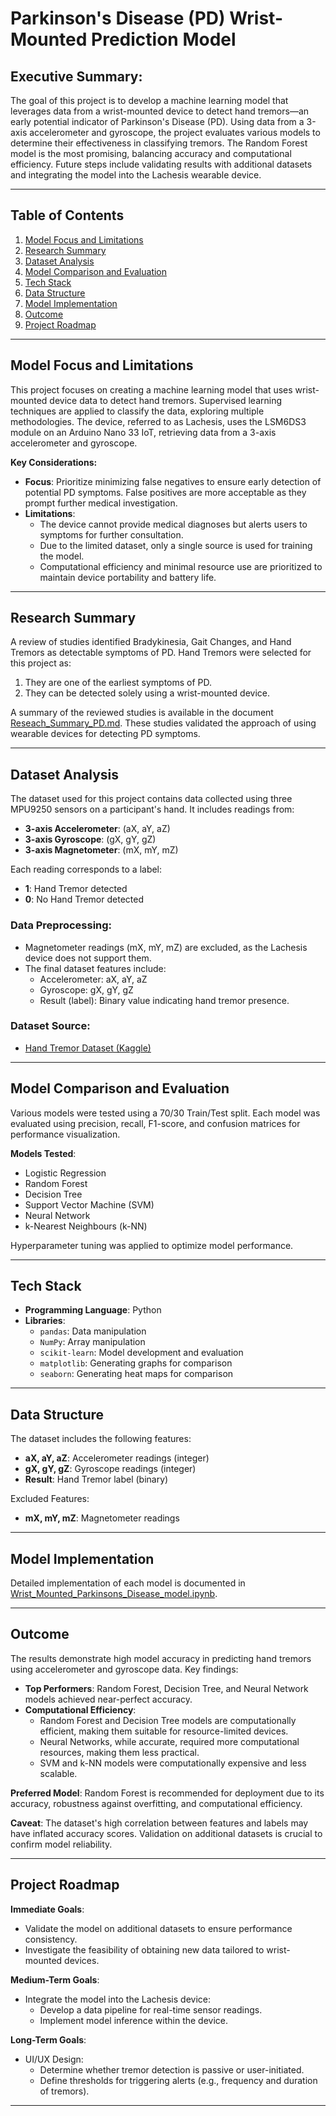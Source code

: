 
# Parkinson's Disease (PD) Wrist-Mounted Prediction Model

## Executive Summary:
The goal of this project is to develop a machine learning model that leverages data from a wrist-mounted device to detect hand tremors—an early potential indicator of Parkinson's Disease (PD). Using data from a 3-axis accelerometer and gyroscope, the project evaluates various models to determine their effectiveness in classifying tremors. The Random Forest model is the most promising, balancing accuracy and computational efficiency. Future steps include validating results with additional datasets and integrating the model into the Lachesis wearable device.

---

## Table of Contents
1. [Model Focus and Limitations](#model-focus-and-limitations)
2. [Research Summary](#research-summary)
3. [Dataset Analysis](#dataset-analysis)
4. [Model Comparison and Evaluation](#model-comparison-and-evaluation)
5. [Tech Stack](#tech-stack)
6. [Data Structure](#data-structure)
7. [Model Implementation](#model-implementation)
8. [Outcome](#outcome)
9. [Project Roadmap](#project-roadmap)

---

## Model Focus and Limitations

This project focuses on creating a machine learning model that uses wrist-mounted device data to detect hand tremors. Supervised learning techniques are applied to classify the data, exploring multiple methodologies. The device, referred to as Lachesis, uses the LSM6DS3 module on an Arduino Nano 33 IoT, retrieving data from a 3-axis accelerometer and gyroscope.

**Key Considerations:**
- **Focus**: Prioritize minimizing false negatives to ensure early detection of potential PD symptoms. False positives are more acceptable as they prompt further medical investigation.
- **Limitations**: 
  - The device cannot provide medical diagnoses but alerts users to symptoms for further consultation.
  - Due to the limited dataset, only a single source is used for training the model.
  - Computational efficiency and minimal resource use are prioritized to maintain device portability and battery life.

---

## Research Summary


A review of studies identified Bradykinesia, Gait Changes, and Hand Tremors as detectable symptoms of PD. Hand Tremors were selected for this project as:
1. They are one of the earliest symptoms of PD.
2. They can be detected solely using a wrist-mounted device.

A summary of the reviewed studies is available in the document [Reseach_Summary_PD.md](#). These studies validated the approach of using wearable devices for detecting PD symptoms.

---

## Dataset Analysis

The dataset used for this project contains data collected using three MPU9250 sensors on a participant's hand. It includes readings from:
- **3-axis Accelerometer**: (aX, aY, aZ)
- **3-axis Gyroscope**: (gX, gY, gZ)
- **3-axis Magnetometer**: (mX, mY, mZ)

Each reading corresponds to a label:
- **1**: Hand Tremor detected
- **0**: No Hand Tremor detected

### Data Preprocessing:
- Magnetometer readings (mX, mY, mZ) are excluded, as the Lachesis device does not support them.
- The final dataset features include:
  - Accelerometer: aX, aY, aZ
  - Gyroscope: gX, gY, gZ
  - Result (label): Binary value indicating hand tremor presence.

### Dataset Source:
- [Hand Tremor Dataset (Kaggle)](https://www.kaggle.com/datasets/aaryapandya/hand-tremor-dataset-collected-using-mpu9250-sensor?resource=download)

---

## Model Comparison and Evaluation

Various models were tested using a 70/30 Train/Test split. Each model was evaluated using precision, recall, F1-score, and confusion matrices for performance visualization. 

**Models Tested**:
- Logistic Regression
- Random Forest
- Decision Tree
- Support Vector Machine (SVM)
- Neural Network
- k-Nearest Neighbours (k-NN)

Hyperparameter tuning was applied to optimize model performance.

---

## Tech Stack

- **Programming Language**: Python
- **Libraries**: 
  - `pandas`: Data manipulation
  - `NumPy`: Array manipulation
  - `scikit-learn`: Model development and evaluation
  - `matplotlib`: Generating graphs for comparison
  - `seaborn`: Generating heat maps for comparison

---

## Data Structure

The dataset includes the following features:
- **aX, aY, aZ**: Accelerometer readings (integer)
- **gX, gY, gZ**: Gyroscope readings (integer)
- **Result**: Hand Tremor label (binary)

Excluded Features:
- **mX, mY, mZ**: Magnetometer readings

---

## Model Implementation

Detailed implementation of each model is documented in [Wrist_Mounted_Parkinsons_Disease_model.ipynb](#).

---

## Outcome

The results demonstrate high model accuracy in predicting hand tremors using accelerometer and gyroscope data. Key findings:
- **Top Performers**: Random Forest, Decision Tree, and Neural Network models achieved near-perfect accuracy.
- **Computational Efficiency**:
  - Random Forest and Decision Tree models are computationally efficient, making them suitable for resource-limited devices.
  - Neural Networks, while accurate, required more computational resources, making them less practical.
  - SVM and k-NN models were computationally expensive and less scalable.

**Preferred Model**: Random Forest is recommended for deployment due to its accuracy, robustness against overfitting, and computational efficiency.

**Caveat**: The dataset's high correlation between features and labels may have inflated accuracy scores. Validation on additional datasets is crucial to confirm model reliability.

---

## Project Roadmap

**Immediate Goals**:
- Validate the model on additional datasets to ensure performance consistency.
- Investigate the feasibility of obtaining new data tailored to wrist-mounted devices.

**Medium-Term Goals**:
- Integrate the model into the Lachesis device:
  - Develop a data pipeline for real-time sensor readings.
  - Implement model inference within the device.

**Long-Term Goals**:
- UI/UX Design:
  - Determine whether tremor detection is passive or user-initiated.
  - Define thresholds for triggering alerts (e.g., frequency and duration of tremors).

---